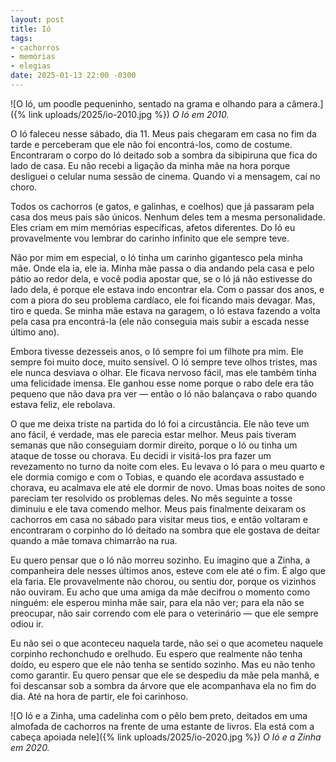 ```yaml
---
layout: post
title: Ió
tags:
- cachorros
- memórias
- elegias
date: 2025-01-13 22:00 -0300
---
```

![O Ió, um poodle pequeninho, sentado na grama e olhando para a câmera.]({% link uploads/2025/io-2010.jpg %})
_O Ió em 2010._

O Ió faleceu nesse sábado, dia 11. Meus pais chegaram em casa no fim da tarde e perceberam que ele não foi encontrá-los, como de costume. Encontraram o corpo do Ió deitado sob a sombra da sibipiruna que fica do lado de casa. Eu não recebi a ligação da minha mãe na hora porque desliguei o celular numa sessão de cinema. Quando vi a mensagem, caí no choro.

Todos os cachorros (e gatos, e galinhas, e coelhos) que já passaram pela casa dos meus pais são únicos. Nenhum deles tem a mesma personalidade. Eles criam em mim memórias específicas, afetos diferentes. Do Ió eu provavelmente vou lembrar do carinho infinito que ele sempre teve.

Não por mim em especial, o Ió tinha um carinho gigantesco pela minha mãe. Onde ela ia, ele ia. Minha mãe passa o dia andando pela casa e pelo pátio ao redor dela, e você podia apostar que, se o Ió já não estivesse do lado dela, é porque ele estava indo encontrar ela. Com o passar dos anos, e com a piora do seu problema cardíaco, ele foi ficando mais devagar. Mas, tiro e queda. Se minha mãe estava na garagem, o Ió estava fazendo a volta pela casa pra encontrá-la (ele não conseguia mais subir a escada nesse último ano).

Embora tivesse dezesseis anos, o Ió sempre foi um filhote pra mim. Ele sempre foi muito doce, muito sensível. O Ió sempre teve olhos tristes, mas ele nunca desviava o olhar. Ele ficava nervoso fácil, mas ele também tinha uma felicidade imensa. Ele ganhou esse nome porque o rabo dele era tão pequeno que não dava pra ver — então o Ió não balançava o rabo quando estava feliz, ele rebolava.

O que me deixa triste na partida do Ió foi a circustância. Ele não teve um ano fácil, é verdade, mas ele parecia estar melhor. Meus pais tiveram semanas que não conseguiam dormir direito, porque o Ió ou tinha um ataque de tosse ou chorava. Eu decidi ir visitá-los pra fazer um revezamento no turno da noite com eles. Eu levava o Ió para o meu quarto e ele dormia comigo e com o Tobias, e quando ele acordava assustado e chorava, eu acalmava ele até ele dormir de novo. Umas boas noites de sono pareciam ter resolvido os problemas deles. No mês seguinte a tosse diminuiu e ele tava comendo melhor. Meus pais finalmente deixaram os cachorros em casa no sábado para visitar meus tios, e então voltaram e encontraram o corpinho do Ió deitado na sombra que ele gostava de deitar quando a mãe tomava chimarrão na rua.

Eu quero pensar que o Ió não morreu sozinho. Eu imagino que a Zinha, a companheira dele nesses últimos anos, esteve com ele até o fim. É algo que ela faria. Ele provavelmente não chorou, ou sentiu dor, porque os vizinhos não ouviram. Eu acho que uma amiga da mãe decifrou o momento como ninguém: ele esperou minha mãe sair, para ela não ver; para ela não se preocupar, não sair correndo com ele para o veterinário — que ele sempre odiou ir.

Eu não sei o que aconteceu naquela tarde, não sei o que acometeu naquele corpinho rechonchudo e orelhudo. Eu espero que realmente não tenha doído, eu espero que ele não tenha se sentido sozinho. Mas eu não tenho como garantir. Eu quero pensar que ele se despediu da mãe pela manhã, e foi descansar sob a sombra da árvore que ele acompanhava ela no fim do dia. Até na hora de partir, ele foi carinhoso.

![O Ió e a Zinha, uma cadelinha com o pêlo bem preto, deitados em uma almofada de cachorros na frente de uma estante de livros. Ela está com a cabeça apoiada nele]({% link uploads/2025/io-2020.jpg %})
_O Ió e a Zinha em 2020._
